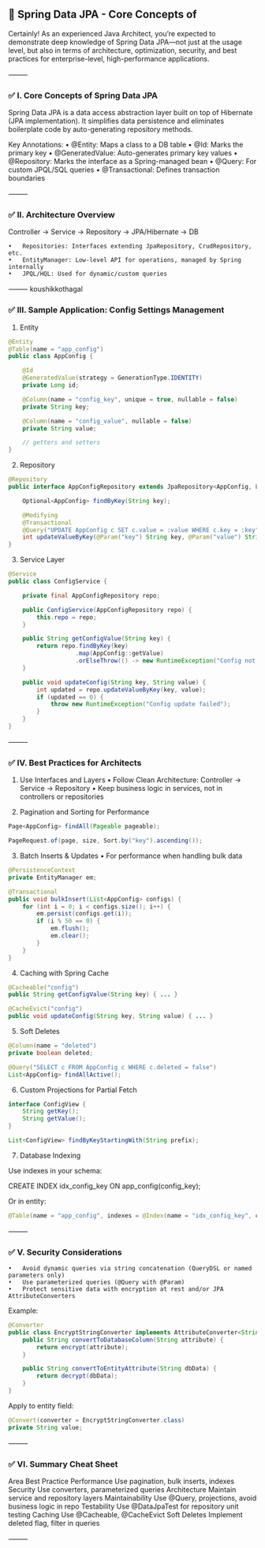 ## 🧱 Spring Data JPA - Core Concepts of 
Certainly! As an experienced Java Architect, you’re expected to demonstrate deep knowledge of Spring Data JPA—not just at the usage level, but also in terms of architecture, optimization, security, and best practices for enterprise-level, high-performance applications.

⸻

### ✅ I. Core Concepts of Spring Data JPA

Spring Data JPA is a data access abstraction layer built on top of Hibernate (JPA implementation). It simplifies data persistence and eliminates boilerplate code by auto-generating repository methods.

Key Annotations:
	•	@Entity: Maps a class to a DB table
	•	@Id: Marks the primary key
	•	@GeneratedValue: Auto-generates primary key values
	•	@Repository: Marks the interface as a Spring-managed bean
	•	@Query: For custom JPQL/SQL queries
	•	@Transactional: Defines transaction boundaries

⸻

### ✅ II. Architecture Overview

Controller → Service → Repository → JPA/Hibernate → DB

	•	Repositories: Interfaces extending JpaRepository, CrudRepository, etc.
	•	EntityManager: Low-level API for operations, managed by Spring internally
	•	JPQL/HQL: Used for dynamic/custom queries

⸻
koushikkothagal

### ✅ III. Sample Application: Config Settings Management

1. Entity
```java
@Entity
@Table(name = "app_config")
public class AppConfig {

    @Id
    @GeneratedValue(strategy = GenerationType.IDENTITY)
    private Long id;

    @Column(name = "config_key", unique = true, nullable = false)
    private String key;

    @Column(name = "config_value", nullable = false)
    private String value;

    // getters and setters
}
```
2. Repository
```java
@Repository
public interface AppConfigRepository extends JpaRepository<AppConfig, Long> {

    Optional<AppConfig> findByKey(String key);

    @Modifying
    @Transactional
    @Query("UPDATE AppConfig c SET c.value = :value WHERE c.key = :key")
    int updateValueByKey(@Param("key") String key, @Param("value") String value);
}
```
3. Service Layer
```java
@Service
public class ConfigService {

    private final AppConfigRepository repo;

    public ConfigService(AppConfigRepository repo) {
        this.repo = repo;
    }

    public String getConfigValue(String key) {
        return repo.findByKey(key)
                   .map(AppConfig::getValue)
                   .orElseThrow(() -> new RuntimeException("Config not found"));
    }

    public void updateConfig(String key, String value) {
        int updated = repo.updateValueByKey(key, value);
        if (updated == 0) {
            throw new RuntimeException("Config update failed");
        }
    }
}
```

⸻

### ✅ IV. Best Practices for Architects

1. Use Interfaces and Layers
	•	Follow Clean Architecture: Controller → Service → Repository
	•	Keep business logic in services, not in controllers or repositories

2. Pagination and Sorting for Performance
```java
Page<AppConfig> findAll(Pageable pageable);

PageRequest.of(page, size, Sort.by("key").ascending());
```
3. Batch Inserts & Updates
	•	For performance when handling bulk data
```java
@PersistenceContext
private EntityManager em;

@Transactional
public void bulkInsert(List<AppConfig> configs) {
    for (int i = 0; i < configs.size(); i++) {
        em.persist(configs.get(i));
        if (i % 50 == 0) {
            em.flush();
            em.clear();
        }
    }
}
```
4. Caching with Spring Cache
```java
@Cacheable("config")
public String getConfigValue(String key) { ... }

@CacheEvict("config")
public void updateConfig(String key, String value) { ... }
```
5. Soft Deletes
```java
@Column(name = "deleted")
private boolean deleted;

@Query("SELECT c FROM AppConfig c WHERE c.deleted = false")
List<AppConfig> findAllActive();
```
6. Custom Projections for Partial Fetch
```java
interface ConfigView {
    String getKey();
    String getValue();
}

List<ConfigView> findByKeyStartingWith(String prefix);
```
7. Database Indexing

Use indexes in your schema:

CREATE INDEX idx_config_key ON app_config(config_key);

Or in entity:
```java
@Table(name = "app_config", indexes = @Index(name = "idx_config_key", columnList = "config_key"))
```

⸻

### ✅ V. Security Considerations
	•	Avoid dynamic queries via string concatenation (QueryDSL or named parameters only)
	•	Use parameterized queries (@Query with @Param)
	•	Protect sensitive data with encryption at rest and/or JPA AttributeConverters

Example:
```java
@Converter
public class EncryptStringConverter implements AttributeConverter<String, String> {
    public String convertToDatabaseColumn(String attribute) {
        return encrypt(attribute);
    }

    public String convertToEntityAttribute(String dbData) {
        return decrypt(dbData);
    }
}
```
Apply to entity field:
```java
@Convert(converter = EncryptStringConverter.class)
private String value;
```

⸻

### ✅ VI. Summary Cheat Sheet

Area	Best Practice
Performance	Use pagination, bulk inserts, indexes
Security	Use converters, parameterized queries
Architecture	Maintain service and repository layers
Maintainability	Use @Query, projections, avoid business logic in repo
Testability	Use @DataJpaTest for repository unit testing
Caching	Use @Cacheable, @CacheEvict
Soft Deletes	Implement deleted flag, filter in queries


⸻
